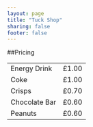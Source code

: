 ```yaml
---
layout: page
title: "Tuck Shop"
sharing: false
footer: false
---
```

##Pricing
<table style='width: 100%'>
<tr>
  <td>Energy Drink</td><td>£1.00</td>
</tr>
<tr>
  <td>Coke</td><td>£1.00</td>
</tr>
<tr>
  <td>Crisps</td><td>£0.70</td>
</tr>
<tr>
  <td>Chocolate Bar</td><td>£0.60</td>
</tr>
<tr>
  <td>Peanuts</td><td>£0.60</td>
</tr>
</table>

